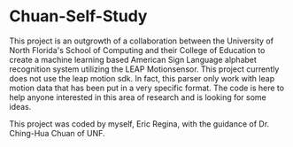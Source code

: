 Chuan-Self-Study
================

This project is an outgrowth of a collaboration between the University of North Florida's School of Computing 
and their College of Education to create a machine learning based American Sign Language alphabet recognition system utilizing the LEAP Motionsensor. This project currently does not use the leap motion sdk. In fact, this parser only work with leap motion data that has been put in a very specific format. The code is here to help anyone interested in this area 
of research and is looking for some ideas.

This project was coded by myself, Eric Regina, with the guidance of Dr. Ching-Hua Chuan of UNF.
